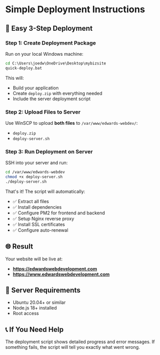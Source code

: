 # Simple Deployment Instructions

## 🚀 Easy 3-Step Deployment

### Step 1: Create Deployment Package
Run on your local Windows machine:
```cmd
cd C:\Users\joedw\OneDrive\Desktop\mybizsite
quick-deploy.bat
```

This will:
- Build your application
- Create `deploy.zip` with everything needed
- Include the server deployment script

### Step 2: Upload Files to Server
Use WinSCP to upload **both files** to `/var/www/edwards-webdev/`:
- `deploy.zip`
- `deploy-server.sh`

### Step 3: Run Deployment on Server
SSH into your server and run:
```bash
cd /var/www/edwards-webdev
chmod +x deploy-server.sh
./deploy-server.sh
```

That's it! The script will automatically:
- ✅ Extract all files
- ✅ Install dependencies
- ✅ Configure PM2 for frontend and backend
- ✅ Setup Nginx reverse proxy
- ✅ Install SSL certificates
- ✅ Configure auto-renewal

## 🌐 Result
Your website will be live at:
- **https://edwardswebdevelopment.com**
- **https://www.edwardswebdevelopment.com**

## 🔧 Server Requirements
- Ubuntu 20.04+ or similar
- Node.js 18+ installed
- Root access

## 📞 If You Need Help
The deployment script shows detailed progress and error messages. If something fails, the script will tell you exactly what went wrong.
